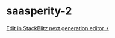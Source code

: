 # saasperity-2

[Edit in StackBlitz next generation editor ⚡️](https://stackblitz.com/~/github.com/lebtiga/saasperity-2)
